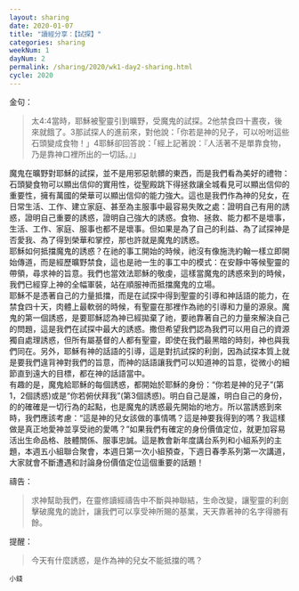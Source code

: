 ```yaml
---
layout: sharing
date: 2020-01-07
title: "讀經分享：【試探】"
categories: sharing
weekNum: 1
dayNum: 2
permalink: /sharing/2020/wk1-day2-sharing.html
cycle: 2020
---
```


金句：
>太4:4當時，耶穌被聖靈引到曠野，受魔鬼的試探。2他禁食四十晝夜，後來就餓了。3那試探人的進前來，對他說：「你若是神的兒子，可以吩咐這些石頭變成食物！」4耶穌卻回答說：「經上記著說：『人活著不是單靠食物，乃是靠神口裡所出的一切話。』」  

魔鬼在曠野對耶穌的試探，並不是用邪惡骯髒的東西，而是我們看為美好的禮物：石頭變食物可以顯出信仰的實用性，從聖殿跳下得拯救讓全城看見可以顯出信仰的重要性，擁有萬國的榮華可以顯出信仰的能力強大。這也是我們作為神的兒女，在日常生活、工作、建立家庭、甚至為主服事中最容易失敗之處：證明自己有用的誘惑，證明自己重要的誘惑，證明自己強大的誘惑。食物、拯救、能力都不是壞事，生活、工作、家庭、服事也都不是壞事。但如果是為了自己的利益、為了試探神是否愛我、為了得到榮華和掌控，那也許就是魔鬼的誘惑。  
耶穌如何抵擋魔鬼的誘惑？在祂的事工開始的時候，祂沒有像施洗約翰一樣立即開始傳道，而是經歷曠野禁食，這也是祂一生的事工中的模式：在安靜中等候聖靈的帶領，尋求神的旨意。我們也當效法耶穌的敬虔，這樣當魔鬼的誘惑來到的時候，我們已經穿上神的全幅軍裝，站在順服神而抵擋魔鬼的立場。  
耶穌不是憑著自己的力量抵擋，而是在試探中得到聖靈的引導和神話語的能力，在禁食四十天，肉體上最軟弱的時候，有聖靈在那裡作為祂的引導和力量的源泉。魔鬼的第一個誘惑，是要耶穌認為神已經拋棄了祂，要祂靠著自己的力量來解決自己的問題，這是我們在試探中最大的誘惑。撒但希望我們認為我們可以用自己的資源獨自處理誘惑，但所有屬基督的人都有聖靈，即使在我們最黑暗的時刻，神也與我們同在。另外，耶穌有神的話語的引導，這是對抗試探的利劍，因為試探本質上就是要我們違背神對我們的旨意，而神的話語讓我們可以知道神的旨意，從微小的細節直到遠大的目標，都在神的話語當中。  
有趣的是，魔鬼給耶穌的每個誘惑，都開始於耶穌的身份：“你若是神的兒子”(第1，2個誘惑)或是“你若俯伏拜我”(第3個誘惑)。明白自己是誰，明白自己的身份，的的確確是一切行為的起點，也是魔鬼的誘惑最先開始的地方。所以當誘惑到來時，我們應該考慮：“這是神的兒女該做的事情嗎？這是神要我得到的嗎？我這樣做是真正地愛神並享受祂的愛嗎？”如果我們有確定的身份價值定位，就更加容易活出生命品格、肢體關係、服事忠誠。這是教會新年度講台系列和小組系列的主題，本週五小組聯合聚會，本週日第一次小組預查，下週日春季系列第一次講道，大家就會不斷遭遇和討論身份價值定位這個重要的話題！  

禱告：
>求神幫助我們，在靈修讀經禱告中不斷與神聯結，生命改變，讓聖靈的利劍擊破魔鬼的詭計，讓我們可以享受神所賜的基業，天天靠著神的名字得勝有餘。  

提醒：
>今天有什麼誘惑，是作為神的兒女不能抵擋的嗎？  

`小錢`  
